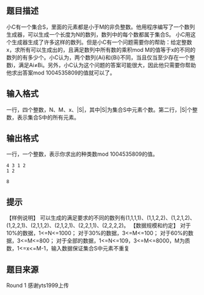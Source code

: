 


## 题目描述
小C有一个集合S，里面的元素都是小于M的非负整数。他用程序编写了一个数列生成器，可以生成一个长度为N的数列，数列中的每个数都属于集合S。
小C用这个生成器生成了许多这样的数列。但是小C有一个问题需要你的帮助：给定整数x，求所有可以生成出的，且满足数列中所有数的乘积mod M的值等于x的不同的数列的有多少个。小C认为，两个数列{Ai}和{Bi}不同，当且仅当至少存在一个整数i，满足Ai≠Bi。另外，小C认为这个问题的答案可能很大，因此他只需要你帮助他求出答案mod 1004535809的值就可以了。
## 输入格式
一行，四个整数，N、M、x、|S|，其中|S|为集合S中元素个数。第二行，|S|个整数，表示集合S中的所有元素。
## 输出格式
一行，一个整数，表示你求出的种类数mod 1004535809的值。

```input1
4 3 1 2
1 2

```

```output1
8
```

## 提示
【样例说明】
可以生成的满足要求的不同的数列有(1,1,1,1)、(1,1,2,2)、(1,2,1,2)、(1,2,2,1)、(2,1,1,2)、(2,1,2,1)、(2,2,1,1)、(2,2,2,2)。
【数据规模和约定】
对于10%的数据，1<=N<=1000；
对于30%的数据，3<=M<=100；
对于60%的数据，3<=M<=800；
对于全部的数据，1<=N<=109，3<=M<=8000，M为质数，1<=x<=M-1，输入数据保证集合S中元素不重复
## 题目来源
Round 1 感谢yts1999上传


